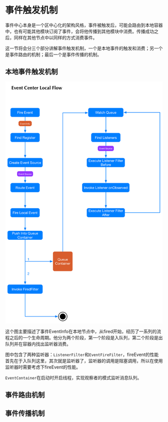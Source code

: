 # 事件触发机制
事件中心本身是一个区中心化的架构风格，事件被触发后，可能会路由到本地容器中，也有可能其他模块订阅了事件，会将他传播到其他模块中消费。传播成功之后，同样在其他节点中以同样的方式消费事件。

这一节将会分三个部分讲解事件触发机制，一个是本地事件的触发和消费；另一个是事件路由的机制；最后一个是事件传播的机制。

## 本地事件触发机制
<img src="/images/eventLocalFiredChain.png" alt="本地事件触发机制" align="center" />

这个图主要描述了事件EventInfo在本地节点中，从fired开始，经历了一系列的流程之后的一个生命周期。他分为两个阶段，第一个阶段是入队列，第二个阶段是出队列并在容器内找出监听器消费。

图中包含了两种监听器：`ListenerFilter`和`EventFireFilter`，fireEvent的性能首先在于入队列这里，其次就是监听器了，监听器的调用是阻塞调用，所以在使用监听器时需要考虑下fireEvent的性能。

`EventContainer`在启动时开启线程，实现观察者的模式监听消息队列。

## 事件路由机制

## 事件传播机制